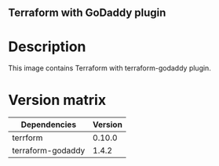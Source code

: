 Terraform with GoDaddy plugin
---

# Description

This image contains Terraform with terraform-godaddy plugin.

# Version matrix

| Dependencies | Version |
|---|---|
|terrform| 0.10.0 |
| terraform-godaddy | 1.4.2 |

